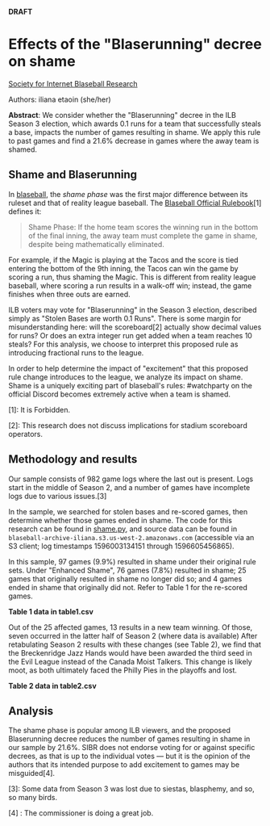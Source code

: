**DRAFT**

# Effects of the "Blaserunning" decree on shame

[Society for Internet Blaseball Research](https://github.com/Society-for-Internet-Blaseball-Research)

Authors: iliana etaoin (she/her)

**Abstract**: We consider whether the "Blaserunning" decree in the ILB Season 3 election, which awards 0.1 runs for a team that successfully steals a base, impacts the number of games resulting in shame.
We apply this rule to past games and find a 21.6% decrease in games where the away team is shamed.

## Shame and Blaserunning

In [blaseball](https://blaseball.com), the *shame phase* was the first major difference between its ruleset and that of reality league baseball.
The [Blaseball Official Rulebook](https://blaseball.com/thebook)[1] defines it:

> Shame Phase: If the home team scores the winning run in the bottom of the final inning, the away team must complete the game in shame, despite being mathematically eliminated.

For example, if the Magic is playing at the Tacos and the score is tied entering the bottom of the 9th inning, the Tacos can win the game by scoring a run, thus shaming the Magic.
This is different from reality league baseball, where scoring a run results in a walk-off win; instead, the game finishes when three outs are earned.

ILB voters may vote for "Blaserunning" in the Season 3 election, described simply as "Stolen Bases are worth 0.1 Runs".
There is some margin for misunderstanding here: will the scoreboard[2] actually show decimal values for runs? Or does an extra integer run get added when a team reaches 10 steals? For this analysis, we choose to interpret this proposed rule as introducing fractional runs to the league.

In order to help determine the impact of "excitement" that this proposed rule change introduces to the league, we analyze its impact on shame.
Shame is a uniquely exciting part of blaseball's rules: #watchparty on the official Discord becomes extremely active when a team is shamed.

[1]: It is Forbidden.

[2]: This research does not discuss implications for stadium scoreboard operators.

## Methodology and results

Our sample consists of 982 game logs where the last out is present.
Logs start in the middle of Season 2, and a number of games have incomplete logs due to various issues.[3]

In the sample, we searched for stolen bases and re-scored games, then determine whether those games ended in shame.
The code for this research can be found in [shame.py](./shame.py), and source data can be found in 
`blaseball-archive-iliana.s3.us-west-2.amazonaws.com` (accessible via an S3 client; log timestamps 1596003134151 through 1596605456865).

In this sample, 97 games (9.9%) resulted in shame under their original rule sets.
Under "Enhanced Shame", 76 games (7.8%) resulted in shame; 25 games that originally resulted in shame no longer did so; and 4 games ended in shame that originally did not. Refer to Table 1 for the re-scored games.

**Table 1 data in table1.csv**

Out of the 25 affected games, 13 results in a new team winning. Of those, seven occurred in the latter half of Season 2 (where data is available)
After retabulating Season 2 results with these changes (see Table 2), we find that the Breckenridge Jazz Hands would have been awarded the third seed in the Evil League instead of the Canada Moist Talkers.
This change is likely moot, as both ultimately faced the Philly Pies in the playoffs and lost.

**Table 2 data in table2.csv**

## Analysis

The shame phase is popular among ILB viewers, and the proposed Blaserunning decree reduces the number of games resulting in shame in our sample by 21.6%.
SIBR does not endorse voting for or against specific decrees, as that is up to the individual votes — but it is the opinion of the authors that its intended purpose to add excitement to games may be misguided[4].

[3]: Some data from Season 3 was lost due to siestas, blasphemy, and so, so many birds.

[4] : The commissioner is doing a great job.
